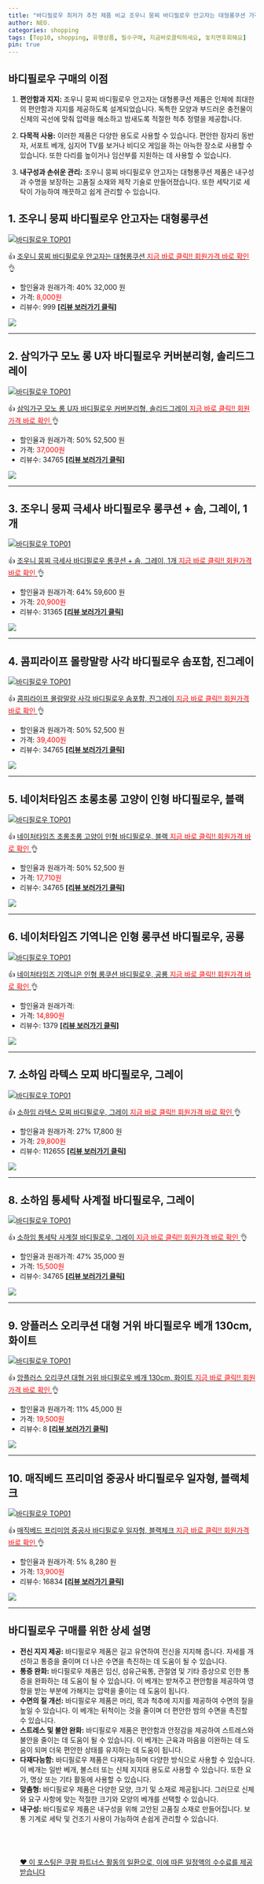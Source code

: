 ```yaml
---
title: "바디필로우 최저가 추천 제품 비교 조우니 뭉찌 바디필로우 안고자는 대형롱쿠션 가격 비교 최저가장점"
author: NEO.
categories: shopping
tags: [Top10, shopping, 유행상품, 필수구매, 지금바로클릭하세요, 놓치면후회해요]
pin: true
---
```

## 바디필로우 구매의 이점
1. **편안함과 지지:** 조우니 뭉찌 바디필로우 안고자는 대형롱쿠션 제품은 인체에 최대한의 편안함과 지지를 제공하도록 설계되었습니다. 독특한 모양과 부드러운 충전물이 신체의 곡선에 맞춰 압력을 해소하고 밤새도록 적절한 척추 정렬을 제공합니다.


2. **다목적 사용:** 이러한 제품은 다양한 용도로 사용할 수 있습니다. 편안한 잠자리 동반자, 서포트 베개, 심지어 TV를 보거나 비디오 게임을 하는 아늑한 장소로 사용할 수 있습니다. 또한 다리를 높이거나 임산부를 지원하는 데 사용할 수 있습니다.


3. **내구성과 손쉬운 관리:** 조우니 뭉찌 바디필로우 안고자는 대형롱쿠션 제품은 내구성과 수명을 보장하는 고품질 소재와 제작 기술로 만들어졌습니다. 또한 세탁기로 세탁이 가능하여 깨끗하고 쉽게 관리할 수 있습니다.

   

## 1. 조우니 뭉찌 바디필로우 안고자는 대형롱쿠션

[![바디필로우 TOP01](https://thumbnail6.coupangcdn.com/thumbnails/remote/490x490ex/image/vendor_inventory/d1ae/26c8e18563e2981c0a7ba690cf5e05d60cfbdf435fdbab65b694f071af99.jpg)](https://link.coupang.com/re/AFFSDP?lptag=AF3617701&subid=GithubCoopas&pageKey=128316514&traceid=V0-153&itemId=377826857&vendorItemId=3915309112)


👍 [조우니 뭉찌 바디필로우 안고자는 대형롱쿠션 <font color=red> 지금 바로 클릭!! 회원가격 바로 확인 </font> ](https://link.coupang.com/re/AFFSDP?lptag=AF3617701&subid=GithubCoopas&pageKey=128316514&traceid=V0-153&itemId=377826857&vendorItemId=3915309112) 👌 


- 할인율과 원래가격: 40%  32,000   원
- 가격: <span style='color:red'>8,000원</span>
- 리뷰수: 999  [**[리뷰 보러가기 클릭]**](https://link.coupang.com/re/AFFSDP?lptag=AF3617701&subid=GithubCoopas&pageKey=128316514&traceid=V0-153&itemId=377826857&vendorItemId=3915309112)

[![](/discount_price.png)](https://link.coupang.com/re/AFFSDP?lptag=AF3617701&subid=GithubCoopas&pageKey=128316514&traceid=V0-153&itemId=377826857&vendorItemId=3915309112)

---


   

## 2. 삼익가구 모노 롱 U자 바디필로우 커버분리형, 솔리드그레이

[![바디필로우 TOP01](https://thumbnail6.coupangcdn.com/thumbnails/remote/490x490ex/image/retail/images/2023/08/02/10/3/36fc75d3-85d7-4f61-92dc-dcdc3cca5960.jpg)](https://link.coupang.com/re/AFFSDP?lptag=AF3617701&subid=GithubCoopas&pageKey=7475371728&traceid=V0-153&itemId=19514446901&vendorItemId=86760744781)


👍 [삼익가구 모노 롱 U자 바디필로우 커버분리형, 솔리드그레이 <font color=red> 지금 바로 클릭!! 회원가격 바로 확인 </font> ](https://link.coupang.com/re/AFFSDP?lptag=AF3617701&subid=GithubCoopas&pageKey=7475371728&traceid=V0-153&itemId=19514446901&vendorItemId=86760744781) 👌 


- 할인율과 원래가격: 50%  52,500   원
- 가격: <span style='color:red'>37,000원</span>
- 리뷰수: 34765  [**[리뷰 보러가기 클릭]**](https://link.coupang.com/re/AFFSDP?lptag=AF3617701&subid=GithubCoopas&pageKey=7475371728&traceid=V0-153&itemId=19514446901&vendorItemId=86760744781)

[![](/discount_price.png)](https://link.coupang.com/re/AFFSDP?lptag=AF3617701&subid=GithubCoopas&pageKey=7475371728&traceid=V0-153&itemId=19514446901&vendorItemId=86760744781)

---


   

## 3. 조우니 뭉찌 극세사 바디필로우 롱쿠션 + 솜, 그레이, 1개

[![바디필로우 TOP01](https://thumbnail6.coupangcdn.com/thumbnails/remote/490x490ex/image/retail/images/79020519211571-d1c9b58d-81d7-4537-bef2-bf450ee53101.jpg)](https://link.coupang.com/re/AFFSDP?lptag=AF3617701&subid=GithubCoopas&pageKey=1375988353&traceid=V0-153&itemId=2409264932&vendorItemId=70403826064)


👍 [조우니 뭉찌 극세사 바디필로우 롱쿠션 + 솜, 그레이, 1개 <font color=red> 지금 바로 클릭!! 회원가격 바로 확인 </font> ](https://link.coupang.com/re/AFFSDP?lptag=AF3617701&subid=GithubCoopas&pageKey=1375988353&traceid=V0-153&itemId=2409264932&vendorItemId=70403826064) 👌 


- 할인율과 원래가격: 64%  59,600   원
- 가격: <span style='color:red'>20,900원</span>
- 리뷰수: 31365  [**[리뷰 보러가기 클릭]**](https://link.coupang.com/re/AFFSDP?lptag=AF3617701&subid=GithubCoopas&pageKey=1375988353&traceid=V0-153&itemId=2409264932&vendorItemId=70403826064)

[![](/discount_price.png)](https://link.coupang.com/re/AFFSDP?lptag=AF3617701&subid=GithubCoopas&pageKey=1375988353&traceid=V0-153&itemId=2409264932&vendorItemId=70403826064)

---


   

## 4. 콤피라이프 몰랑말랑 사각 바디필로우 솜포함, 진그레이

[![바디필로우 TOP01](https://thumbnail7.coupangcdn.com/thumbnails/remote/490x490ex/image/retail/images/2021/10/18/10/8/d842ee2b-67d1-41cd-a5bc-387447a32523.jpg)](https://link.coupang.com/re/AFFSDP?lptag=AF3617701&subid=GithubCoopas&pageKey=6130827731&traceid=V0-153&itemId=11690149469&vendorItemId=78964483070)


👍 [콤피라이프 몰랑말랑 사각 바디필로우 솜포함, 진그레이 <font color=red> 지금 바로 클릭!! 회원가격 바로 확인 </font> ](https://link.coupang.com/re/AFFSDP?lptag=AF3617701&subid=GithubCoopas&pageKey=6130827731&traceid=V0-153&itemId=11690149469&vendorItemId=78964483070) 👌 


- 할인율과 원래가격: 50%  52,500   원
- 가격: <span style='color:red'>39,400원</span>
- 리뷰수: 34765  [**[리뷰 보러가기 클릭]**](https://link.coupang.com/re/AFFSDP?lptag=AF3617701&subid=GithubCoopas&pageKey=6130827731&traceid=V0-153&itemId=11690149469&vendorItemId=78964483070)

[![](/discount_price.png)](https://link.coupang.com/re/AFFSDP?lptag=AF3617701&subid=GithubCoopas&pageKey=6130827731&traceid=V0-153&itemId=11690149469&vendorItemId=78964483070)

---


   

## 5. 네이처타임즈 초롱초롱 고양이 인형 바디필로우, 블랙

[![바디필로우 TOP01](https://thumbnail9.coupangcdn.com/thumbnails/remote/490x490ex/image/rs_quotation_api/lctzoikm/0bdbae197dca4d8ba861c17d42156df5.png)](https://link.coupang.com/re/AFFSDP?lptag=AF3617701&subid=GithubCoopas&pageKey=7242659353&traceid=V0-153&itemId=20561644840&vendorItemId=85548874725)


👍 [네이처타임즈 초롱초롱 고양이 인형 바디필로우, 블랙 <font color=red> 지금 바로 클릭!! 회원가격 바로 확인 </font> ](https://link.coupang.com/re/AFFSDP?lptag=AF3617701&subid=GithubCoopas&pageKey=7242659353&traceid=V0-153&itemId=20561644840&vendorItemId=85548874725) 👌 


- 할인율과 원래가격: 50%  52,500   원
- 가격: <span style='color:red'>17,710원</span>
- 리뷰수: 34765  [**[리뷰 보러가기 클릭]**](https://link.coupang.com/re/AFFSDP?lptag=AF3617701&subid=GithubCoopas&pageKey=7242659353&traceid=V0-153&itemId=20561644840&vendorItemId=85548874725)

[![](/discount_price.png)](https://link.coupang.com/re/AFFSDP?lptag=AF3617701&subid=GithubCoopas&pageKey=7242659353&traceid=V0-153&itemId=20561644840&vendorItemId=85548874725)

---


   

## 6. 네이처타임즈 기역니은 인형 롱쿠션 바디필로우, 공룡

[![바디필로우 TOP01](https://thumbnail8.coupangcdn.com/thumbnails/remote/490x490ex/image/vendor_inventory/a247/1a764d841210605a6f2d6650ef9cc71a74c230116df7a0739540a65677fc.JPG)](https://link.coupang.com/re/AFFSDP?lptag=AF3617701&subid=GithubCoopas&pageKey=6675955922&traceid=V0-153&itemId=15376552562&vendorItemId=85729524246)


👍 [네이처타임즈 기역니은 인형 롱쿠션 바디필로우, 공룡 <font color=red> 지금 바로 클릭!! 회원가격 바로 확인 </font> ](https://link.coupang.com/re/AFFSDP?lptag=AF3617701&subid=GithubCoopas&pageKey=6675955922&traceid=V0-153&itemId=15376552562&vendorItemId=85729524246) 👌 


- 할인율과 원래가격: 
- 가격: <span style='color:red'>14,890원</span>
- 리뷰수: 1379  [**[리뷰 보러가기 클릭]**](https://link.coupang.com/re/AFFSDP?lptag=AF3617701&subid=GithubCoopas&pageKey=6675955922&traceid=V0-153&itemId=15376552562&vendorItemId=85729524246)

[![](/discount_price.png)](https://link.coupang.com/re/AFFSDP?lptag=AF3617701&subid=GithubCoopas&pageKey=6675955922&traceid=V0-153&itemId=15376552562&vendorItemId=85729524246)

---


   

## 7. 소하임 라텍스 모찌 바디필로우, 그레이

[![바디필로우 TOP01](https://thumbnail6.coupangcdn.com/thumbnails/remote/490x490ex/image/retail/images/2023/07/21/14/5/80f4c4cc-975a-49d1-b231-e5296eb5a937.jpg)](https://link.coupang.com/re/AFFSDP?lptag=AF3617701&subid=GithubCoopas&pageKey=6146535155&traceid=V0-153&itemId=11832983780&vendorItemId=86647996313)


👍 [소하임 라텍스 모찌 바디필로우, 그레이 <font color=red> 지금 바로 클릭!! 회원가격 바로 확인 </font> ](https://link.coupang.com/re/AFFSDP?lptag=AF3617701&subid=GithubCoopas&pageKey=6146535155&traceid=V0-153&itemId=11832983780&vendorItemId=86647996313) 👌 


- 할인율과 원래가격: 27%  17,800   원
- 가격: <span style='color:red'>29,800원</span>
- 리뷰수: 112655  [**[리뷰 보러가기 클릭]**](https://link.coupang.com/re/AFFSDP?lptag=AF3617701&subid=GithubCoopas&pageKey=6146535155&traceid=V0-153&itemId=11832983780&vendorItemId=86647996313)

[![](/discount_price.png)](https://link.coupang.com/re/AFFSDP?lptag=AF3617701&subid=GithubCoopas&pageKey=6146535155&traceid=V0-153&itemId=11832983780&vendorItemId=86647996313)

---


   

## 8. 소하임 통세탁 사계절 바디필로우, 그레이

[![바디필로우 TOP01](https://thumbnail8.coupangcdn.com/thumbnails/remote/490x490ex/image/vendor_inventory/bf1d/5e79258e99bcab7757cfe32f43eac9ed0facd227eb6793d77021fc537079.jpg)](https://link.coupang.com/re/AFFSDP?lptag=AF3617701&subid=GithubCoopas&pageKey=7305458523&traceid=V0-153&itemId=18703732599&vendorItemId=85983251102)


👍 [소하임 통세탁 사계절 바디필로우, 그레이 <font color=red> 지금 바로 클릭!! 회원가격 바로 확인 </font> ](https://link.coupang.com/re/AFFSDP?lptag=AF3617701&subid=GithubCoopas&pageKey=7305458523&traceid=V0-153&itemId=18703732599&vendorItemId=85983251102) 👌 


- 할인율과 원래가격: 47%  35,000   원
- 가격: <span style='color:red'>15,500원</span>
- 리뷰수: 34765  [**[리뷰 보러가기 클릭]**](https://link.coupang.com/re/AFFSDP?lptag=AF3617701&subid=GithubCoopas&pageKey=7305458523&traceid=V0-153&itemId=18703732599&vendorItemId=85983251102)

[![](/discount_price.png)](https://link.coupang.com/re/AFFSDP?lptag=AF3617701&subid=GithubCoopas&pageKey=7305458523&traceid=V0-153&itemId=18703732599&vendorItemId=85983251102)

---


   

## 9. 앙플러스 오리쿠션 대형 거위 바디필로우 베개 130cm, 화이트

[![바디필로우 TOP01](https://thumbnail8.coupangcdn.com/thumbnails/remote/490x490ex/image/vendor_inventory/1c35/47a648476aaa3dc6d732fc1991b77e262a0bf0e517db1400e96c574b6163.jpg)](https://link.coupang.com/re/AFFSDP?lptag=AF3617701&subid=GithubCoopas&pageKey=7549155093&traceid=V0-153&itemId=19862670720&vendorItemId=85191150549)


👍 [앙플러스 오리쿠션 대형 거위 바디필로우 베개 130cm, 화이트 <font color=red> 지금 바로 클릭!! 회원가격 바로 확인 </font> ](https://link.coupang.com/re/AFFSDP?lptag=AF3617701&subid=GithubCoopas&pageKey=7549155093&traceid=V0-153&itemId=19862670720&vendorItemId=85191150549) 👌 


- 할인율과 원래가격: 11%  45,000   원
- 가격: <span style='color:red'>19,500원</span>
- 리뷰수: 8  [**[리뷰 보러가기 클릭]**](https://link.coupang.com/re/AFFSDP?lptag=AF3617701&subid=GithubCoopas&pageKey=7549155093&traceid=V0-153&itemId=19862670720&vendorItemId=85191150549)

[![](/discount_price.png)](https://link.coupang.com/re/AFFSDP?lptag=AF3617701&subid=GithubCoopas&pageKey=7549155093&traceid=V0-153&itemId=19862670720&vendorItemId=85191150549)

---


   

## 10. 매직베드 프리미엄 중공사 바디필로우 일자형, 블랙체크

[![바디필로우 TOP01](https://thumbnail6.coupangcdn.com/thumbnails/remote/490x490ex/image/rs_quotation_api/jqtsdwxx/e09c8ddfaff54b0280afdf3d6c71feaa.jpg)](https://link.coupang.com/re/AFFSDP?lptag=AF3617701&subid=GithubCoopas&pageKey=5750687195&traceid=V0-153&itemId=9709202009&vendorItemId=76993070531)


👍 [매직베드 프리미엄 중공사 바디필로우 일자형, 블랙체크 <font color=red> 지금 바로 클릭!! 회원가격 바로 확인 </font> ](https://link.coupang.com/re/AFFSDP?lptag=AF3617701&subid=GithubCoopas&pageKey=5750687195&traceid=V0-153&itemId=9709202009&vendorItemId=76993070531) 👌 


- 할인율과 원래가격: 5%  8,280   원
- 가격: <span style='color:red'>13,900원</span>
- 리뷰수: 16834  [**[리뷰 보러가기 클릭]**](https://link.coupang.com/re/AFFSDP?lptag=AF3617701&subid=GithubCoopas&pageKey=5750687195&traceid=V0-153&itemId=9709202009&vendorItemId=76993070531)

[![](/discount_price.png)](https://link.coupang.com/re/AFFSDP?lptag=AF3617701&subid=GithubCoopas&pageKey=5750687195&traceid=V0-153&itemId=9709202009&vendorItemId=76993070531)

---
## 바디필로우 구매를 위한 상세 설명
* **전신 지지 제공:** 바디필로우 제품은 길고 유연하여 전신을 지지해 줍니다. 자세를 개선하고 통증을 줄이며 더 나은 수면을 촉진하는 데 도움이 될 수 있습니다.
* **통증 완화:** 바디필로우 제품은 임신, 섬유근육통, 관절염 및 기타 증상으로 인한 통증을 완화하는 데 도움이 될 수 있습니다. 이 베개는 받쳐주고 편안함을 제공하여 영향을 받는 부분에 가해지는 압력을 줄이는 데 도움이 됩니다.
* **수면의 질 개선:** 바디필로우 제품은 머리, 목과 척추에 지지를 제공하여 수면의 질을 높일 수 있습니다. 이 베개는 뒤척이는 것을 줄이며 더 편안한 밤의 수면을 촉진할 수 있습니다.
* **스트레스 및 불안 완화:** 바디필로우 제품은 편안함과 안정감을 제공하여 스트레스와 불안을 줄이는 데 도움이 될 수 있습니다. 이 베개는 근육과 마음을 이완하는 데 도움이 되며 더욱 편안한 상태를 유지하는 데 도움이 됩니다.
* **다재다능함:** 바디필로우 제품은 다재다능하며 다양한 방식으로 사용할 수 있습니다. 이 베개는 일반 베개, 볼스터 또는 신체 지지대 용도로 사용할 수 있습니다. 또한 요가, 명상 또는 기타 활동에 사용할 수 있습니다.
* **맞춤형:** 바디필로우 제품은 다양한 모양, 크기 및 소재로 제공됩니다. 그러므로 신체와 요구 사항에 맞는 적절한 크기와 모양의 베개를 선택할 수 있습니다.
* **내구성:** 바디필로우 제품은 내구성을 위해 고안된 고품질 소재로 만들어집니다. 보통 기계로 세탁 및 건조기 사용이 가능하여 손쉽게 관리할 수 있습니다.<br><br><br><br><br> [ ❤  이 포스팅은 쿠팡 파트너스 활동의 일환으로, 이에 따른 일정액의 수수료를 제공받습니다](https://link.coupang.com/a/bcEFyh)
